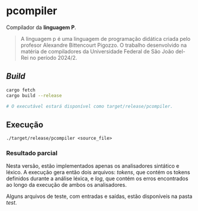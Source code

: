 # pcompiler

Compilador da **linguagem P**.

> A linguagem p é uma linguagem de programação didática criada pelo profesor 
Alexandre Bittencourt Pigozzo. O trabalho desenvolvido na matéria de compiladores 
da Universidade Federal de São João del-Rei no período 2024/2.

## *Build*

```bash
cargo fetch
cargo build --release

# O executável estará disponível como target/release/pcompiler.
```

## Execução

```
./target/release/pcompiler <source_file>
```

### Resultado parcial

Nesta versão, estão implementados apenas os analisadores sintático e léxico.
A execução gera então dois arquivos: *tokens*, que contém os tokens definidos 
durante a análise léxica, e *log*, que contém os erros encontrados ao longo da
execução de ambos os analisadores.

Alguns arquivos de teste, com entradas e saídas, estão disponíveis na 
pasta *test*.
